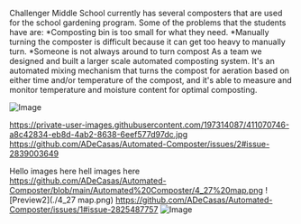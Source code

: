 Challenger Middle School currently has several composters that are used for the school gardening program. Some of the problems that the students have are:
*Composting bin is too small for what they need.
*Manually turning the composter is difficult because it can get too heavy to manually turn.
*Someone is not always around to turn compost
As a team we designed and built a larger scale automated composting system. It's an automated mixing mechanism that turns the compost for aeration based on either time and/or temperature of the compost, and it's able to measure and monitor temperature and moisture content for optimal composting.


![Image](https://github.com/user-attachments/assets/a8c42834-eb8d-4ab2-8638-6eef577d97dc)

https://private-user-images.githubusercontent.com/197314087/411070746-a8c42834-eb8d-4ab2-8638-6eef577d97dc.jpg
https://github.com/ADeCasas/Automated-Composter/issues/2#issue-2839003649

Hello
images here
hell
images here
https://github.com/ADeCasas/Automated-Composter/blob/main/Automated%20Composter/4_27%20map.png
![Preview2](./4_27 map.png)
https://github.com/ADeCasas/Automated-Composter/issues/1#issue-2825487757
![Image](https://github.com/user-attachments/assets/b0b75cea-9981-4417-a97c-7fc42c876516)
